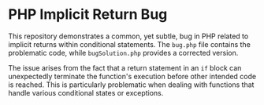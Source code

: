 # PHP Implicit Return Bug

This repository demonstrates a common, yet subtle, bug in PHP related to implicit returns within conditional statements.  The `bug.php` file contains the problematic code, while `bugSolution.php` provides a corrected version.

The issue arises from the fact that a return statement in an `if` block can unexpectedly terminate the function's execution before other intended code is reached. This is particularly problematic when dealing with functions that handle various conditional states or exceptions.